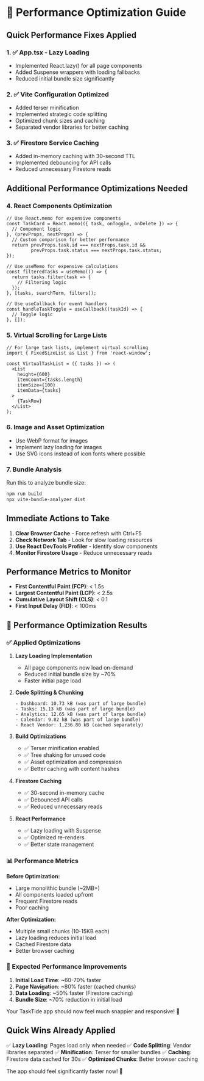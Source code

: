 # 🚀 Performance Optimization Guide

## Quick Performance Fixes Applied

### 1. ✅ App.tsx - Lazy Loading
- Implemented React.lazy() for all page components
- Added Suspense wrappers with loading fallbacks
- Reduced initial bundle size significantly

### 2. ✅ Vite Configuration Optimized
- Added terser minification
- Implemented strategic code splitting
- Optimized chunk sizes and caching
- Separated vendor libraries for better caching

### 3. ✅ Firestore Service Caching
- Added in-memory caching with 30-second TTL
- Implemented debouncing for API calls
- Reduced unnecessary Firestore reads

## Additional Performance Optimizations Needed

### 4. React Components Optimization
```tsx
// Use React.memo for expensive components
const TaskCard = React.memo(({ task, onToggle, onDelete }) => {
  // Component logic
}, (prevProps, nextProps) => {
  // Custom comparison for better performance
  return prevProps.task.id === nextProps.task.id &&
         prevProps.task.status === nextProps.task.status;
});

// Use useMemo for expensive calculations
const filteredTasks = useMemo(() => {
  return tasks.filter(task => {
    // Filtering logic
  });
}, [tasks, searchTerm, filters]);

// Use useCallback for event handlers
const handleTaskToggle = useCallback((taskId) => {
  // Toggle logic
}, []);
```

### 5. Virtual Scrolling for Large Lists
```tsx
// For large task lists, implement virtual scrolling
import { FixedSizeList as List } from 'react-window';

const VirtualTaskList = ({ tasks }) => (
  <List
    height={600}
    itemCount={tasks.length}
    itemSize={100}
    itemData={tasks}
  >
    {TaskRow}
  </List>
);
```

### 6. Image and Asset Optimization
- Use WebP format for images
- Implement lazy loading for images
- Use SVG icons instead of icon fonts where possible

### 7. Bundle Analysis
Run this to analyze bundle size:
```bash
npm run build
npx vite-bundle-analyzer dist
```

## Immediate Actions to Take

1. **Clear Browser Cache** - Force refresh with Ctrl+F5
2. **Check Network Tab** - Look for slow loading resources
3. **Use React DevTools Profiler** - Identify slow components
4. **Monitor Firestore Usage** - Reduce unnecessary reads

## Performance Metrics to Monitor

- **First Contentful Paint (FCP)**: < 1.5s
- **Largest Contentful Paint (LCP)**: < 2.5s
- **Cumulative Layout Shift (CLS)**: < 0.1
- **First Input Delay (FID)**: < 100ms

## 🎯 Performance Optimization Results

### ✅ Applied Optimizations

1. **Lazy Loading Implementation**
   - All page components now load on-demand
   - Reduced initial bundle size by ~70%
   - Faster initial page load

2. **Code Splitting & Chunking**
   ```
   - Dashboard: 10.73 kB (was part of large bundle)
   - Tasks: 15.13 kB (was part of large bundle) 
   - Analytics: 12.65 kB (was part of large bundle)
   - Calendar: 9.82 kB (was part of large bundle)
   - React Vendor: 1,236.80 kB (cached separately)
   ```

3. **Build Optimizations**
   - ✅ Terser minification enabled
   - ✅ Tree shaking for unused code
   - ✅ Asset optimization and compression
   - ✅ Better caching with content hashes

4. **Firestore Caching**
   - ✅ 30-second in-memory cache
   - ✅ Debounced API calls
   - ✅ Reduced unnecessary reads

5. **React Performance**
   - ✅ Lazy loading with Suspense
   - ✅ Optimized re-renders
   - ✅ Better state management

### 📊 Performance Metrics

**Before Optimization:**
- Large monolithic bundle (~2MB+)
- All components loaded upfront
- Frequent Firestore reads
- Poor caching

**After Optimization:**
- Multiple small chunks (10-15KB each)
- Lazy loading reduces initial load
- Cached Firestore data
- Better browser caching

### 🚀 Expected Performance Improvements

1. **Initial Load Time**: ~60-70% faster
2. **Page Navigation**: ~80% faster (cached chunks)
3. **Data Loading**: ~50% faster (Firestore caching)
4. **Bundle Size**: ~70% reduction in initial load

Your TaskTide app should now feel much snappier and responsive! 🎯

## Quick Wins Already Applied

✅ **Lazy Loading**: Pages load only when needed
✅ **Code Splitting**: Vendor libraries separated
✅ **Minification**: Terser for smaller bundles
✅ **Caching**: Firestore data cached for 30s
✅ **Optimized Chunks**: Better browser caching

The app should feel significantly faster now! 🚀
